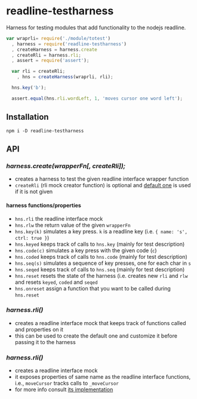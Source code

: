 # readline-testharness

Harness for testing modules that add functionality to the nodejs readline.

```js
var wraprli= require('./module/totest') 
  , harness = require('readline-testharness')
  , createHarness = harness.create
  , createRli = harness.rli;
  , assert = require('assert');

  var rli = createRli;
    , hns = createHarness(wraprli, rli);

  hns.key('b');

  assert.equal(hns.rli.wordLeft, 1, 'moves cursor one word left');
```

## Installation

    npm i -D readline-testharness

## API

### ***harness.create(wrapperFn[, createRli]);***

- creates a harness to test the given readline interface wrapper function 
- `createRli` (rli mock creator function) is optional and [default one](https://github.com/thlorenz/readline-testharness/blob/master/readline.js) is
  used if it is not given

#### harness functions/properties

- `hns.rli` the readline interface mock
- `hns.rlw` the return value of the given `wrapperFn`
- `hns.key(k)` simulates a key press. `k` is a readline key (i.e. `{ name: 's', ctrl: true }`)
- `hns.keyed` keeps track of calls to `hns.key` (mainly for test description)
- `hns.code(c)` simulates a key press with the given code (`c`)
- `hns.coded` keeps track of calls to `hns.code` (mainly for test description)
- `hns.seq(s)` simulates a sequence of key presses, one for each char in `s`
- `hns.seqed` keeps track of calls to `hns.seq` (mainly for test description)
- `hns.reset` resets the state of the harness (i.e. creates new `rli` and `rlw` and resets `keyed`, `coded` and
  `seqed`
- `hns.onreset` assign a function that you want to be called during `hns.reset`

### ***harness.rli()***

- creates a readline interface mock that keeps track of functions called and properties on it
- this can be used to create the default one and customize it before passing it to the harness

### ***harness.rli()***

- creates a readline interface mock
- it exposes properties of same name as the readline interface functions, i.e., `moveCursor` tracks calls to
  `_moveCursor`
- for more info consult [its implementation](https://github.com/thlorenz/readline-testharness/blob/master/readline.js)
